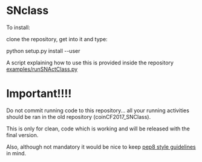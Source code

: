 SNclass
=======



To install:

clone the repository, get into it and type:  

python setup.py install --user


A script explaining how to use this is provided inside the repository [examples/runSNActClass.py](examples/runSNActClass.py)

# Important!!!!

Do not commit running code to this repository... all your running activities should be ran in the old repository (coinCF2017_SNClass). 

This is only for clean, code which is working and will be released with the final version. 


Also, although not mandatory it would be nice to keep [pep8 style guidelines](https://www.python.org/dev/peps/pep-0008/) in mind.
